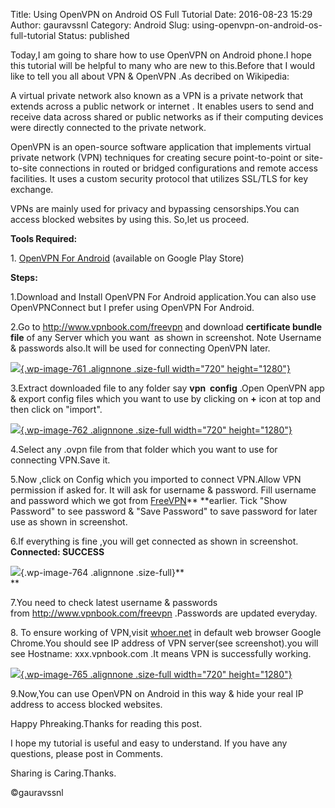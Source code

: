 Title: Using OpenVPN on Android OS Full Tutorial
Date: 2016-08-23 15:29
Author: gauravssnl
Category: Android
Slug: using-openvpn-on-android-os-full-tutorial
Status: published

Today,I am going to share how to use OpenVPN on Android phone.I hope this tutorial will be helpful to many who are new to this.Before that I would like to tell you all about VPN & OpenVPN .As decribed on Wikipedia:

A virtual private network also known as a VPN is a private network that extends across a public network or internet . It enables users to send and receive data across shared or public networks as if their computing devices were directly connected to the private network.

OpenVPN is an open-source software application that implements virtual private network (VPN) techniques for creating secure point-to-point or site-to-site connections in routed or bridged configurations and remote access facilities. It uses a custom security protocol that utilizes SSL/TLS for key exchange.

VPNs are mainly used for privacy and bypassing censorships.You can access blocked websites by using this. So,let us proceed.

**Tools Required:**

1\. [OpenVPN For Android](https://play.google.com/store/apps/details?id=de.blinkt.openvpn&hl=en&referrer=utm_source%3Dgoogle%26utm_medium%3Dorganic%26utm_term%3Dopenvpn&pcampaignid=APPU_14_0128V_bQEIT8vAT41YS4Ag) (available on Google Play Store)

**Steps:**

1.Download and Install OpenVPN For Android application.You can also use OpenVPNConnect but I prefer using OpenVPN For Android.

2.Go to <http://www.vpnbook.com/freevpn> and download **certificate bundle file** of any Server which you want  as shown in screenshot. Note Username & passwords also.It will be used for connecting OpenVPN later.

[![](http://gauravssnl.files.wordpress.com/2016/08/screenshot_2016-08-23-20-14-14.png){.wp-image-761 .alignnone .size-full width="720" height="1280"}](http://gauravssnl.files.wordpress.com/2016/08/screenshot_2016-08-23-20-14-14.png)


3.Extract downloaded file to any folder say **vpn  config** .Open OpenVPN app & export config files which you want to use by clicking on **+** icon at top and then click on "import".

[![](http://gauravssnl.files.wordpress.com/2016/08/screenshot_2016-08-23-20-31-16.png){.wp-image-762 .alignnone .size-full width="720" height="1280"}](http://gauravssnl.files.wordpress.com/2016/08/screenshot_2016-08-23-20-31-16.png)

4.Select any .ovpn file from that folder which you want to use for connecting VPN.Save it.

5.Now ,click on Config which you imported to connect VPN.Allow VPN permission if asked for. It will ask for username & password. Fill username and password which we got from [FreeVPN](http://www.vpnbook.com/freevpn)** **earlier. Tick "Show Password" to see password & "Save Password" to save password for later use as shown in screenshot.

6.If everything is fine ,you will get connected as shown in screenshot.  **Connected: SUCCESS**

![](http://i0.wp.com/gauravssnl.files.wordpress.com/2016/08/screenshot_2016-08-23-20-35-52.png?w=528){.wp-image-764 .alignnone .size-full}**\
**


7.You need to check latest username & passwords from <http://www.vpnbook.com/freevpn> .Passwords are updated everyday.

8\. To ensure working of VPN,visit [whoer.net](http://whoer.net) in default web browser Google Chrome.You should see IP address of VPN server(see screenshot).you will see Hostname: xxx.vpnbook.com .It means VPN is successfully working.

[![](http://gauravssnl.files.wordpress.com/2016/08/screenshot_2016-08-23-20-47-18.png){.wp-image-765 .alignnone .size-full width="720" height="1280"}](http://gauravssnl.files.wordpress.com/2016/08/screenshot_2016-08-23-20-47-18.png)

9.Now,You can use OpenVPN on Android in this way & hide your real IP address to access blocked websites.

Happy Phreaking.Thanks for reading this post.

I hope my tutorial is useful and easy to understand. If you have any questions, please post in Comments.

Sharing is Caring.Thanks.

©gauravssnl

